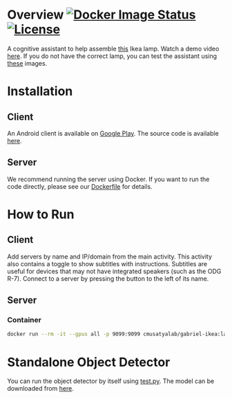 # Overview [![Docker Image Status][docker-image]][docker] [![License][license-image]][license]

A cognitive assistant to help assemble
[this](https://www.amazon.com/Ikea-502-422-47-Magnarp-Table-Natural/dp/B00R3LSFII)
Ikea lamp. Watch a demo video
[here](https://www.youtube.com/watch?v=qDPuvBWNIUs). If you do not have the
correct lamp, you can test the assistant using
[these](https://docs.google.com/document/d/1iJXZDOzd6BLsI_0_IQXCHqgezkNBmTOY_2WlOos0L7o)
images.

[docker-image]: https://img.shields.io/docker/build/cmusatyalab/gabriel-ikea.svg
[docker]: https://hub.docker.com/r/cmusatyalab/gabriel-ikea

[license-image]: http://img.shields.io/badge/license-Apache--2-blue.svg?style=flat
[license]: LICENSE

# Installation

## Client

An Android client is available on
[Google Play](https://play.google.com/store/apps/details?id=edu.cmu.cs.gabrielclient).
The source code is available
[here](https://github.com/cmusatyalab/gabriel-instruction/tree/master/android).

## Server

We recommend running the server using Docker. If you want to run the code
directly, please see our [Dockerfile](Dockerfile) for details.

# How to Run

## Client

Add servers by name and IP/domain from the main activity. This activity also
contains a toggle to show subtitles with instructions. Subtitles are useful for
devices that may not have integrated speakers (such as the ODG R-7). Connect to
a server by pressing the button to the left of its name.

## Server

### Container

```bash
docker run --rm -it --gpus all -p 9099:9099 cmusatyalab/gabriel-ikea:latest
```

# Standalone Object Detector

You can run the object detector by itself using [test.py](test.py). The model
can be downloaded from
[here](https://owncloud.cmusatyalab.org/owncloud/index.php/s/00HicjwH27mZpv8/download).
